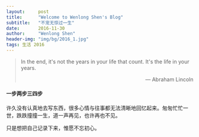 ```yaml
---
layout:     post
title:      "Welcome to Wenlong Shen's Blog"
subtitle:   "不宠无惊过一生"
date:       2016-11-30
author:     "Wenlong Shen"
header-img: "img/bg/2016_1.jpg"
tags: 生活 2016
---
```


> In the end, it's not the years in your life that count. It's the life in your years.  
> <p style="text-align:right;"> — Abraham Lincoln </p>


#### 一步两步三四步

许久没有认真地去写东西，很多心情与往事都无法清晰地回忆起来。匆匆忙忙一世，跌跌撞撞一生，道一声再见，也许再也不见。

只是想把自己记录下来，惟愿不忘初心。
